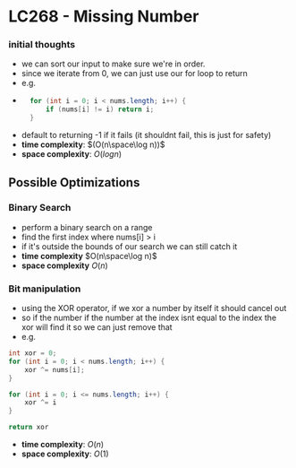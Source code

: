 # LC268 - Missing Number
### initial thoughts
- we can sort our input to make sure we're in order.
- since we iterate from 0, we can just use our for loop to return
- e.g. 
- ```java
    for (int i = 0; i < nums.length; i++) {
        if (nums[i] != i) return i;
    }
  ```
- default to returning -1 if it fails (it shouldnt fail, this is just for safety)
- **time complexity**: $(O(n\space\log n))$
- **space complexity**: $O(log n)$

## Possible Optimizations
### Binary Search
- perform a binary search on a range
- find the first index where nums[i] > i
- if it's outside the bounds of our search we can still catch it
- **time complexity** $O(n\space\log n)$ 
- **space complexity** $O(n)$

### Bit manipulation
- using the XOR operator, if we xor a number by itself it should cancel out
- so if the number if the number at the index isnt equal to the index the xor will find it so we can just remove that
- e.g. 
```java
int xor = 0;
for (int i = 0; i < nums.length; i++) {
    xor ^= nums[i];
}

for (int i = 0; i <= nums.length; i++) {
    xor ^= i
}

return xor
```
- **time complexity**: $O(n)$
- **space complexity**: $O(1)$
